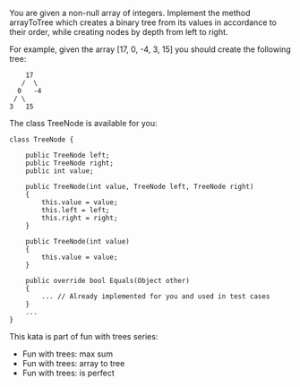You are given a non-null array of integers. Implement the method arrayToTree which creates a binary tree from its values in accordance to their order, while creating nodes by depth from left to right.

For example, given the array [17, 0, -4, 3, 15] you should create the following tree:

        17
       /  \
      0   -4
     / \
    3   15

The class TreeNode is available for you:

    class TreeNode {

        public TreeNode left;
        public TreeNode right;
        public int value;

        public TreeNode(int value, TreeNode left, TreeNode right)
        {
            this.value = value;
            this.left = left;
            this.right = right;
        }

        public TreeNode(int value) 
        {
            this.value = value;
        }

        public override bool Equals(Object other)
        {
            ... // Already implemented for you and used in test cases 
        }
        ...
    }

This kata is part of fun with trees series:

* Fun with trees: max sum
* Fun with trees: array to tree
* Fun with trees: is perfect

